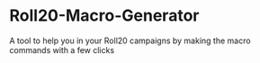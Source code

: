 # Roll20-Macro-Generator
A tool to help you in your Roll20 campaigns by making the macro commands with a few clicks
